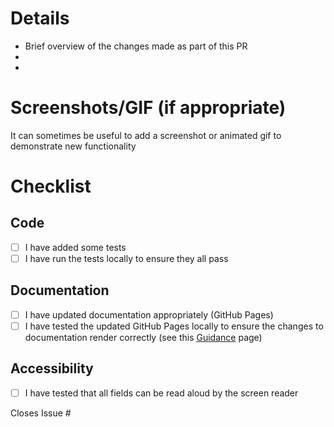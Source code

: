 # Details

- Brief overview of the changes made as part of this PR
-
-

# Screenshots/GIF (if appropriate)

It can sometimes be useful to add a screenshot or animated gif to demonstrate new functionality

# Checklist

## Code
- [ ] I have added some tests
- [ ] I have run the tests locally to ensure they all pass

## Documentation
- [ ] I have updated documentation appropriately (GitHub Pages)
- [ ] I have tested the updated GitHub Pages locally to ensure the changes to documentation render correctly (see this [Guidance](https://ese-peasy.github.io/PosturePerfection/guidance.html) page)

## Accessibility
- [ ] I have tested that all fields can be read aloud by the screen reader

Closes Issue #
